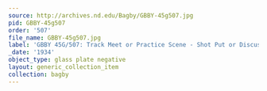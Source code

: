 ```yaml
---
source: http://archives.nd.edu/Bagby/GBBY-45g507.jpg
pid: GBBY-45g507
order: '507'
file_name: GBBY-45g507.jpg
label: 'GBBY 45G/507: Track Meet or Practice Scene - Shot Put or Discus - 1934'
_date: '1934'
object_type: glass plate negative
layout: generic_collection_item
collection: bagby
---
```

